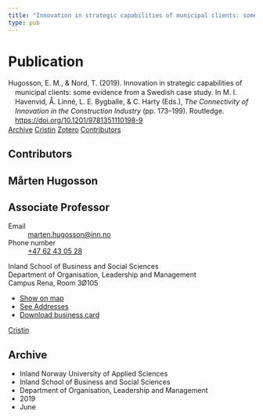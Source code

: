 ```yaml
---
title: "Innovation in strategic capabilities of municipal clients: some evidence from a Swedish case study"
type: pub
---
```

<h1>Publication</h1>
<article id="csl-bib-container-JTSEND9F" class="csl-bib-container">
  <div class="csl-bib-body" style="line-height: 1.35; padding-left: 1em; text-indent:-1em;">
  <div class="csl-entry">Hugosson, E. M., &amp; Nord, T. (2019). Innovation in strategic capabilities of municipal clients: some evidence from a Swedish case study. In M. I. Havenvid, &#xC5;. Linn&#xE9;, L. E. Bygballe, &amp; C. Harty (Eds.), <i>The Connectivity of Innovation in the Construction Industry</i> (pp. 173&#x2013;199). Routledge. <a href="https://doi.org/10.1201/9781351110198-9">https://doi.org/10.1201/9781351110198-9</a></div>
</div>
  <div class="csl-bib-buttons">
    <a href="#taxonomy-article-JTSEND9F" class="csl-bib-button">Archive</a>
    <a href="https://app.cristin.no/results/show.jsf?id=1702359" alt="Cristin URL" class="csl-bib-button">Cristin</a>
    <a href="http://zotero.org/groups/5022929/items/JTSEND9F" alt="Zotero URL" class="csl-bib-button">Zotero</a>
    <a href="#contributors-article-JTSEND9F" class="csl-bib-button">Contributors</a>
  </div>
  <div id="csl-bib-meta-container-JTSEND9F"></div>
</article>
<div id="csl-bib-meta-JTSEND9F" class="csl-bib-meta">
  <article id="contributors-article-JTSEND9F" class="contributors-article">
    <h1>Contributors</h1>
    <div class="personas">
<div class="vrtx-hinn-person-card">
<div class="photo">
<i class="lar la-user-circle missing-person"></i>
</div>
<div class="info">
<hgroup><h1>Mårten Hugosson</h1>
<h2>Associate Professor</h2>
</hgroup><dl>
<dt>Email</dt>
<dd>
<a href="mailto:marten.hugosson@inn.no">marten.hugosson@inn.no</a>
</dd>
<dt>Phone number</dt>
<dd><a href="tel:+4762430528">
+47 62 43 05 28
</a></dd>
</dl>
<p>
Inland School of Business and Social Sciences<br>
Department of Organisation, Leadership and Management<br>
Campus Rena,
Room 3Ø105
</p>
<ul class="vrtx-hinn-links">
<li><a href="https://www.google.com/maps?q=61.13620,11.37454">Show on map</a></li>
<li><a href="https://www.inn.no/english/find-an-employee/marten-hugosson.html#vrtx-hinn-addresses">See Addresses</a></li>
<li><a href="https://www.inn.no/english/find-an-employee/marten-hugosson.html?vrtx=vcf">Download business card</a></li>
</ul>
</div>
</div>
<a href="https://app.cristin.no/persons/show.jsf?id=879091" alt="Cristin URL" class="personas-cristin">Cristin</a>
</div>
  </article>
  <article id="taxonomy-article-JTSEND9F" class="taxonomy-article">
    <h1>Archive</h1>
    <ul>
      <li>Inland Norway University of Applied Sciences</li>
      <li>Inland School of Business and Social Sciences</li>
      <li>Department of Organisation, Leadership and Management</li>
      <li>2019</li>
      <li>June</li>
    </ul>
  </article>
</div>
